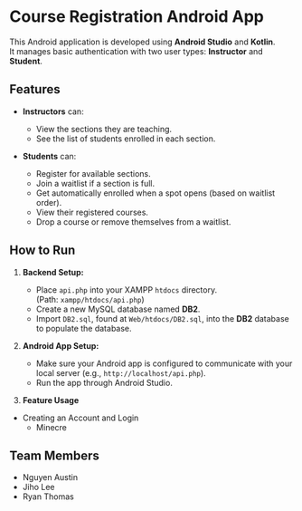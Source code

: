 # Course Registration Android App

This Android application is developed using **Android Studio** and **Kotlin**.  
It manages basic authentication with two user types: **Instructor** and **Student**.

## Features

- **Instructors** can:
  - View the sections they are teaching.
  - See the list of students enrolled in each section.

- **Students** can:
  - Register for available sections.
  - Join a waitlist if a section is full.
  - Get automatically enrolled when a spot opens (based on waitlist order).
  - View their registered courses.
  - Drop a course or remove themselves from a waitlist.

## How to Run

1. **Backend Setup:**
   - Place `api.php` into your XAMPP `htdocs` directory.  
     (Path: `xampp/htdocs/api.php`)
   - Create a new MySQL database named **DB2**.
   - Import `DB2.sql`, found at `Web/htdocs/DB2.sql`, into the **DB2** database to populate the database.


2. **Android App Setup:**
   - Make sure your Android app is configured to communicate with your local server (e.g., `http://localhost/api.php`).
   - Run the app through Android Studio.

3. **Feature Usage**
- Creating an Account and Login
    - Minecre

## Team Members

- Nguyen Austin
- Jiho Lee
- Ryan Thomas
